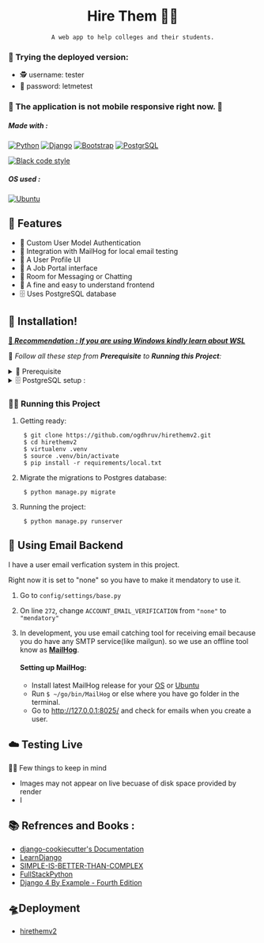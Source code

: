 
<div align="center">

# Hire Them 🧑‍💻

    A web app to help colleges and their students.

</div>


### 🧪 Trying the deployed version:
- 🕵️ username: tester
- 🔑 password: letmetest

<ins> <h3> 🚧 The application is not mobile responsive right now. 🚧</h3> </ins>

##### _Made with :_

[![Python](https://img.shields.io/badge/Python-14354C?style=for-the-badge&logo=python&logoColor=white)](https://www.python.org/) 
[![Django](https://img.shields.io/badge/Django-092E20?style=for-the-badge&logo=django&logoColor=white)](https://docs.djangoproject.com/) 
[![Bootstrap](https://img.shields.io/badge/Bootstrap-563D7C?style=for-the-badge&logo=bootstrap&logoColor=white)](https://getbootstrap.com/) 
[![PostgrSQL](https://img.shields.io/badge/PostgreSQL-316192?style=for-the-badge&logo=postgresql&logoColor=white)](https://www.postgresql.org/) 

[![Black code style](https://img.shields.io/badge/code%20style-black-000000.svg)](https://github.com/ambv/black)

##### _OS used :_

[![Ubuntu](https://img.shields.io/badge/Ubuntu-E95420?style=for-the-badge&logo=ubuntu&logoColor=white)](https://ubuntu.com/) 

## 🌼 Features

- 👤 Custom User Model Authentication
- 📨 Integration with MailHog for local email testing
- 👥 A User Profile UI
- 💼 A Job Portal interface
- 💬 Room for Messaging or Chatting 
- 🧭 A fine and easy to understand frontend 
- 🗄️ Uses PostgreSQL database

## 📀 Installation!
<ins>**💯 _Recommendation : If you are using Windows kindly learn about [WSL](https://ubuntu.com/wsl)_**</ins>

🧭 _Follow all these step from **Prerequisite** to **Running this Project**:_

<details>
<summary>📖 Prerequisite</summary>

- Install 🐍 [Python3](https://www.python.org/) and [PIP](https://i.redd.it/ltidkb8taff61.jpg)
  - **alternative❓**- [Pyenv](https://github.com/pyenv/pyenv/)

- Install 🗄️ [PostgreSQL](https://www.postgresql.org/download/)
</details>
<details>
<summary>🗄️ PostgreSQL setup :</summary>

### 🗄️ PostgreSQL setup :

Setting up for **first time** user on linux :

[[click here ->](https://web.archive.org/web/20190303010033/http://suite.opengeo.org/docs/latest/dataadmin/pgGettingStarted/firstconnect.html)] 

- ***if getting ☣️ **ERROR**  like - Peer authentication failed for user "postgres"*** ([SOLUTION](https://stackoverflow.com/questions/69676009/psql-error-connection-to-server-on-socket-var-run-postgresql-s-pgsql-5432))

if you have already have used postgres, then just create database with project name:
            
            $ createdb --username=postgres hirethemv2

*  ✅ Important:
    
    * Either add this export:
        
            export DATABASE_URL=postgres://postgres:<password>@127.0.0.1:5432/<DB name given to createdb>
        in **bashrc or zshrc or Enviornment variable**.
    
    * or else add:

            export DJANGO_READ_DOT_ENV_FILE=True
        in **bashrc or zshrc or Enviornment variable**.Then you can create a `.env` file in root directory and add values there which is easy.
        
        First value to add in .env file is,
            
            export DATABASE_URL=postgres://postgres:<password>@127.0.0.1:5432/<DB name given to createdb>
        
</details>

### 👨‍🔧 Running this Project
1. Getting ready:
        
        $ git clone https://github.com/ogdhruv/hirethemv2.git
        $ cd hirethemv2
        $ virtualenv .venv
        $ source .venv/bin/activate
        $ pip install -r requirements/local.txt

1. Migrate the migrations to Postgres database:

        $ python manage.py migrate

2. Running the project:

        $ python manage.py runserver

## 📧 Using Email Backend

I have a user email verfication system in this project.

Right now it is set to "none" so you have to make it mendatory to use it.
    
1. Go to `config/settings/base.py`

2. On line `272`, change `ACCOUNT_EMAIL_VERIFICATION` from `"none"` to `"mendatory"`

3. In development, you use email catching tool for receiving email because you do have any SMTP service(like mailgun).
so we use an offline tool know as [**MailHog**](https://github.com/mailhog/MailHog).
    
    #### Setting up MailHog: 
    - Install latest MailHog release for your [OS](https://github.com/mailhog/MailHog) or [Ubuntu](https://github.com/mailhog/MailHog#debian--ubuntu-go--v118) <br/>
    - Run `$ ~/go/bin/MailHog` or else where you have go folder in the terminal.<br/>
    - Go to http://127.0.0.1:8025/ and check for emails when you create a user.<br/>

## ☁️ Testing Live

 😶‍🌫️ Few things to keep in mind
- Images may not appear on live becuase of disk space provided by render
- I

## 📚 Refrences and Books :
- [django-cookiecutter's Documentation](https://github.com/cookiecutter/cookiecutter-django)
- [LearnDjango](https://learndjango.com/tutorials/)
- [SIMPLE-IS-BETTER-THAN-COMPLEX](https://simpleisbetterthancomplex.com/)
- [FullStackPython](https://www.fullstackpython.com/django.html)
- [Django 4 By Example - Fourth Edition](https://www.amazon.in/Django-Example-powerful-reliable-applications/dp/1801813051)


## 🛸Deployment
- [hirethemv2](https://hirethemv2.onrender.com)
